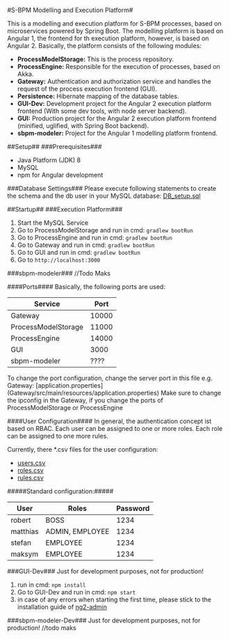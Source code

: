 #S-BPM Modelling and Execution Platform#

This is a modelling and execution platform for S-BPM processes, based on microservices powered by Spring Boot. The modelling platform is based on Angular 1, the frontend for th execution platform, however, is based on Angular 2.
Basically, the platform consists of the following modules:

 - **ProcessModelStorage:** This is the process repository.
 - **ProcessEngine:** Responsible for the execution of processes, based on Akka. 
 - **Gateway:** Authentication and authorization service and handles the request of the process execution frontend (GUI).
 - **Persistence:** Hibernate mapping of the database tables.
 - **GUI-Dev:** Development project for the Angular 2 execution platform frontend (With some dev tools, with node server backend).
 - **GUI:** Production project for the Angular 2 execution platform frontend (minified, uglified, with Spring Boot backend).
 - **sbpm-modeler:** Project for the Angular 1 modelling platform frontend.

##Setup##
###Prerequisites###

 - Java Platform (JDK) 8
 - MySQL
 - npm for Angular development

###Database Settings###
Please execute following statements to create the schema and the db user in your MySQL database:
[DB_setup.sql](Setup/DB_setup.sql)

##Startup##
###Execution Platform###
 1. Start the MySQL Service
 2. Go to ProcessModelStorage and run in cmd: 
 ```gradlew bootRun```
 3. Go to ProcessEngine and run in cmd: 
 ```gradlew bootRun```
 4. Go to Gateway and run in cmd: 
 ```gradlew bootRun```
 5. Go to GUI and run in cmd: 
 ```gradlew bootRun```
 6. Go to ```http://localhost:3000```
 
 ###sbpm-modeler###
//Todo Maks
 
####Ports####
Basically, the following ports are used:

|  Service  |  Port  |
|  -------  |  ----- |
|  Gateway  |  10000 |
|  ProcessModelStorage  |  11000  |
|  ProcessEngine  |  14000  |
|  GUI  |  3000  |
|  sbpm-modeler  |  ????  |

To change the port configuration, change the server port in this file e.g. Gateway: [application.properties] (Gateway/src/main/resources/application.properties)
Make sure to change the ipconfig in the Gateway, if you change the ports of ProcessModelStorage or ProcessEngine

####User Configuration####
In general, the authentication concept ist based on RBAC. Each user can be assigned to one or more roles. Each role can be assigned to one more rules.

Currently, there *.csv files for the user configuration:
- [users.csv](Gateway/src/main/resources/users.csv)
- [roles.csv](Gateway/src/main/resources/roles.csv)
- [rules.csv](Gateway/src/main/resources/rules.csv)

#####Standard configuration:#####

|  User  |  Roles  |  Password  |
|  ----  |  -----  |  --------  |
|  robert  |  BOSS  |  1234  |
|  matthias  |  ADMIN, EMPLOYEE  |  1234  |
|  stefan  |  EMPLOYEE  |  1234  |
|  maksym  |  EMPLOYEE  |  1234  |

###GUI-Dev###
Just for development purposes, not for production!
1. run in cmd: ```npm install```
2. Go to GUI-Dev and run in cmd: ```npm start```
3. in case of any errors when starting the first time, please stick to the installation guide of [ng2-admin](https://github.com/akveo/ng2-admin/)

###sbpm-modeler-Dev###
Just for development purposes, not for production!
//todo maks
